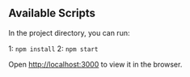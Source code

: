 
## Available Scripts

In the project directory, you can run:

1: `npm install` 
2: `npm start`

Open [http://localhost:3000](http://localhost:3000) to view it in the browser.
